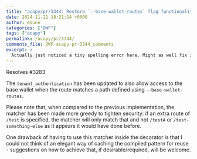 ```yaml
---
title: "acapy/pr/3344: Restore `--base-wallet-routes` flag functionality"
date: 2024-11-21 18:21:14 +0000
author: esune
categories: ["OWF"]
tags: ["acapy"]
permalink: /acapy/pr/3344/
comments_file: OWF-acapy-pr-3344_comments
excerpt: >
  Actually just noticed a tiny spelling error here. Might as well fix it.
---
```

Resolves #3283

The `tenant_authentication` has been updated to also allow access to the base wallet when the route matches a path defined using `--base-wallet-routes`.

Please note that, when compared to the previous implementation, the matcher has been made more greedy to tighten security: if an extra route of `/test` is specified, the matcher will only match that and not `/testA` or `/test-something-else` as it appears it would have done before.

One drawback of having to use this matcher inside the decorator is that I could not think of an elegant way of caching the compiled pattern for reuse - suggestions on how to achieve that, if desirable/required, will be welcome.